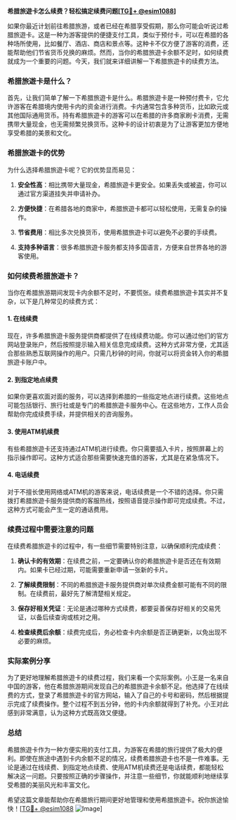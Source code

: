 **希腊旅遊卡怎么续费？轻松搞定续费问题[[TG💪+ @esim1088](https://t.me/s/esim1088)]**

如果你最近计划前往希腊旅游，或者已经在希腊享受假期，那么你可能会听说过希腊旅遊卡。这是一种为游客提供的便捷支付工具，类似于预付卡，可以在希腊的各种场所使用，比如餐厅、酒店、商店和景点等。这种卡不仅方便了游客的消费，还能帮助他们节省货币兑换的麻烦。然而，当你的希腊旅遊卡余额不足时，如何续费就成为一个重要的问题。今天，我们就来详细讲解一下希腊旅遊卡的续费方法。

### 希腊旅遊卡是什么？

首先，让我们简单了解一下希腊旅遊卡是什么。希腊旅遊卡是一种预付费卡，它允许游客在希腊境内使用卡内的资金进行消费。卡内通常包含多种货币，比如欧元或其他国际通用货币。持有希腊旅遊卡的游客可以在希腊的许多商家刷卡消费，无需携带大量现金，也无需频繁兑换货币。这种卡的设计初衷是为了让游客更加方便地享受希腊的美景和文化。

### 希腊旅遊卡的优势

为什么选择希腊旅遊卡呢？它的优势显而易见：

1. **安全性高**：相比携带大量现金，希腊旅遊卡更安全。如果丢失或被盗，你可以通过官方渠道挂失并申请补办。
   
2. **方便快捷**：在希腊各地的商家中，希腊旅遊卡都可以轻松使用，无需复杂的操作。

3. **节省费用**：相比多次兑换货币，使用希腊旅遊卡可以避免不必要的手续费。

4. **支持多种语言**：很多希腊旅遊卡服务都支持多国语言，方便来自世界各地的游客使用。

### 如何续费希腊旅遊卡？

当你在希腊旅游期间发现卡内余额不足时，不要慌张。续费希腊旅遊卡其实并不复杂，以下是几种常见的续费方式：

#### 1. 在线续费

现在，许多希腊旅遊卡服务提供商都提供了在线续费功能。你可以通过他们的官方网站登录账户，然后按照提示输入相关信息完成续费。这种方式非常方便，尤其适合那些熟悉互联网操作的用户。只需几秒钟的时间，你就可以将资金转入你的希腊旅遊卡账户中。

#### 2. 到指定地点续费

如果你更喜欢面对面的服务，可以选择到希腊的一些指定地点进行续费。这些地点可能包括银行、旅行社或是专门的希腊旅遊卡服务中心。在这些地方，工作人员会帮助你完成续费手续，并提供相关的咨询服务。

#### 3. 使用ATM机续费

有些希腊旅遊卡还支持通过ATM机进行续费。你只需要插入卡片，按照屏幕上的指示操作即可。这种方式适合那些需要快速充值的游客，尤其是在紧急情况下。

#### 4. 电话续费

对于不擅长使用网络或ATM机的游客来说，电话续费是一个不错的选择。你只需拨打希腊旅遊卡服务提供商的客服热线，按照语音提示操作即可完成续费。不过，这种方式可能会产生一定的通话费用。

### 续费过程中需要注意的问题

在续费希腊旅遊卡的过程中，有一些细节需要特别注意，以确保顺利完成续费：

1. **确认卡的有效期**：在续费之前，一定要确认你的希腊旅遊卡是否还在有效期内。如果卡已经过期，可能需要重新申请一张新的卡片。

2. **了解续费限制**：不同的希腊旅遊卡服务提供商对单次续费金额可能有不同的限制。在续费前，最好先了解清楚相关规定。

3. **保存好相关凭证**：无论是通过哪种方式续费，都要妥善保存好相关的交易凭证，以备后续查询或核对之用。

4. **检查续费后余额**：续费完成后，务必检查卡内余额是否正确更新，以免出现不必要的麻烦。

### 实际案例分享

为了更好地理解希腊旅遊卡的续费过程，我们来看一个实际案例。小王是一名来自中国的游客，他在希腊旅游期间发现自己的希腊旅遊卡余额不足。他选择了在线续费的方式，登录了希腊旅遊卡的官方网站，输入了自己的卡号和密码，然后根据提示完成了续费操作。整个过程不到五分钟，他的卡内余额就得到了补充。小王对此感到非常满意，认为这种方式既高效又便捷。

### 总结

希腊旅遊卡作为一种方便实用的支付工具，为游客在希腊的旅行提供了极大的便利。即使在旅途中遇到卡内余额不足的情况，续费希腊旅遊卡也不是一件难事。无论是通过在线续费、到指定地点续费、使用ATM机续费还是电话续费，都能轻松解决这一问题。只要按照正确的步骤操作，并注意一些细节，你就能顺利地继续享受希腊的美丽风光和丰富文化。

希望这篇文章能帮助你在希腊旅行期间更好地管理和使用希腊旅遊卡。祝你旅途愉快！[[TG💪+ @esim1088](https://t.me/s/esim1088) ![Image](https://i.postimg.cc/4NQfJmqS/Snipaste-2025-05-13-00-14-12.png)]